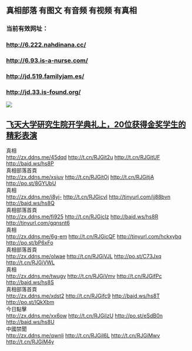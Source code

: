 ## 真相部落  有图文 有音频 有视频 有真相<br>
### 当前有效网址：<br>
### http://6.222.nahdinana.cc/<br>
### http://6.93.is-a-nurse.com/<br>
### http://jd.519.familyjam.es/<br>
### http://jd.33.is-found.org/<br>


<a href="http://6.222.nahdinana.cc/zx/" target="_blank"><img src="http://6.222.nahdinana.cc/pic/2016/11/p7829911a215010452.jpg">

                                   
</a>

## [飞天大学研究生院开学典礼上，20位获得金奖学生的精彩表演](http://6.33.is-found.org/zx/)

<div class="linkbox"><div class="title">真相<div id="url"><a href="http://zx.ddns.me/45dqd" target=_blank>http://zx.ddns.me/45dqd</a>     <a href="http://t.cn/RJGit2u" target=_blank>http://t.cn/RJGit2u</a>     <a href="http://t.cn/RJGitUF" target=_blank>http://t.cn/RJGitUF</a>     <a href="http://baid.ws/hs8P" target=_blank>http://baid.ws/hs8P</a></div></div><div class="title">真相部落首頁<div id="url"><a href="http://zx.ddns.me/xsiuv" target=_blank>http://zx.ddns.me/xsiuv</a>     <a href="http://t.cn/RJGitOj" target=_blank>http://t.cn/RJGitOj</a>     <a href="http://t.cn/RJGitjA" target=_blank>http://t.cn/RJGitjA</a>     <a href="http://po.st/8GYUbU" target=_blank>http://po.st/8GYUbU</a></div></div><div class="title">真相<div id="url"><a href="http://zx.ddns.me/i8yj-" target=_blank>http://zx.ddns.me/i8yj-</a>     <a href="http://t.cn/RJGicvI" target=_blank>http://t.cn/RJGicvI</a>     <a href="http://tinyurl.com/jj88bvn" target=_blank>http://tinyurl.com/jj88bvn</a>     <a href="http://baid.ws/hs8Q" target=_blank>http://baid.ws/hs8Q</a></div></div><div class="title">真相部落首頁<div id="url"><a href="http://zx.ddns.me/fi925" target=_blank>http://zx.ddns.me/fi925</a>     <a href="http://t.cn/RJGicIz" target=_blank>http://t.cn/RJGicIz</a>     <a href="http://baid.ws/hs8R" target=_blank>http://baid.ws/hs8R</a>     <a href="http://tinyurl.com/gqnsnt6" target=_blank>http://tinyurl.com/gqnsnt6</a></div></div><div class="title">真相<div id="url"><a href="http://zx.ddns.me/6g-em" target=_blank>http://zx.ddns.me/6g-em</a>     <a href="http://t.cn/RJGicQF" target=_blank>http://t.cn/RJGicQF</a>     <a href="http://tinyurl.com/hckxybq" target=_blank>http://tinyurl.com/hckxybq</a>     <a href="http://po.st/bP6xFo" target=_blank>http://po.st/bP6xFo</a></div></div><div class="title">真相部落首頁<div id="url"><a href="http://zx.ddns.me/olwae" target=_blank>http://zx.ddns.me/olwae</a>     <a href="http://t.cn/RJGiVJL" target=_blank>http://t.cn/RJGiVJL</a>     <a href="http://po.st/C73Jxq" target=_blank>http://po.st/C73Jxq</a>     <a href="http://t.cn/RJGiVWL" target=_blank>http://t.cn/RJGiVWL</a></div></div><div class="title">真相<div id="url"><a href="http://zx.ddns.me/twugv" target=_blank>http://zx.ddns.me/twugv</a>     <a href="http://t.cn/RJGiVmv" target=_blank>http://t.cn/RJGiVmv</a>     <a href="http://t.cn/RJGifPc" target=_blank>http://t.cn/RJGifPc</a>     <a href="http://baid.ws/hs8S" target=_blank>http://baid.ws/hs8S</a></div></div><div class="title">真相部落首頁<div id="url"><a href="http://zx.ddns.me/xdst2" target=_blank>http://zx.ddns.me/xdst2</a>     <a href="http://t.cn/RJGifc9" target=_blank>http://t.cn/RJGifc9</a>     <a href="http://baid.ws/hs8T" target=_blank>http://baid.ws/hs8T</a>     <a href="http://po.st/IQkXbm" target=_blank>http://po.st/IQkXbm</a></div></div><div class="title">今日點擊<div id="url"><a href="http://zx.ddns.me/xx6ow" target=_blank>http://zx.ddns.me/xx6ow</a>     <a href="http://t.cn/RJGiIzU" target=_blank>http://t.cn/RJGiIzU</a>     <a href="http://po.st/eSdB0n" target=_blank>http://po.st/eSdB0n</a>     <a href="http://baid.ws/hs8U" target=_blank>http://baid.ws/hs8U</a></div></div><div class="title">中國禁聞<div id="url"><a href="http://zx.ddns.me/qwnlj" target=_blank>http://zx.ddns.me/qwnlj</a>     <a href="http://t.cn/RJGiI6L" target=_blank>http://t.cn/RJGiI6L</a>     <a href="http://t.cn/RJGiMwv" target=_blank>http://t.cn/RJGiMwv</a>     <a href="http://t.cn/RJGiM4y" target=_blank>http://t.cn/RJGiM4y</a></div></div></div>
